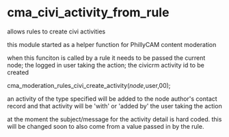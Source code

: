 # cma_civi_activity_from_rule

allows rules to create civi activities

this module started as a helper function for PhillyCAM content moderation

when this funciton is called by a rule it needs to be passed 
the current node; 
the logged in user taking the action; 
the civicrm activity id to be created

cma_moderation_rules_civi_create_activity($node,$user,00);

an activity of the type specified will be added to the node author's contact record 
and that activity will be 'with' or 'added by' the user taking the action

at the moment the subject/message for the activity detail is hard coded. 
this will be changed soon to also come from a value passed in by the rule.
